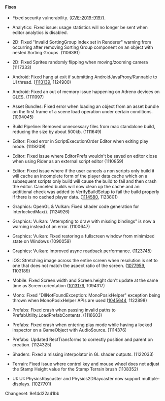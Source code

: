 #### Fixes

*   Fixed security vulnerability. ([CVE-2019-9197](/security#CVE-2019-9197)).
    
*   Analytics: Fixed issue: usage statistics will no longer be sent when editor analytics is disabled.
    
*   2D: Fixed "Invalid SortingGroup index set in Renderer" warning from occurring after removing Sorting Group component on an object with nested Sorting Groups. (1106381)
    
*   2D: Fixed Sprites randomly flipping when moving/zooming camera (1117333)
    
*   Android: Fixed hang at exit if submitting AndroidJavaProxy/Runnable to UI thread. ([1113139](https://issuetracker.unity3d.com/issues/android-androidjavarunnable-causes-player-to-timeout-slash-hang-when-quitting), 1124900)
    
*   Android: Fixed an out of memory issue happening on Adreno devices on GLES. (1111097)
    
*   Asset Bundles: Fixed error when loading an object from an asset bundle on the first frame of a scene load operation under certain conditions. ([1094045](https://issuetracker.unity3d.com/issues/editor-serialization-assetbundle-dot-loadassetasync-corrupting-last-asset-in-a-set))
    
*   Build Pipeline: Removed unnecessary files from mac standalone build, reducing the size by about 500kb. (1111649)
    
*   Editor: Fixed error in ScriptExecutionOrder Editor when exiting play mode. (1119209)
    
*   Editor: Fixed issue where EditorPrefs wouldn't be saved on editor close when using Rider as an external script editor (1110859)
    
*   Editor: Fixed issue where if the user cancels a non scripts only build it will cache an incomplete form of the player data cache which on a subsequent scripts only build will cause the build to fail and then crash the editor. Canceled builds will now clean up the cache and an additional check was added to VerifyBuildSetup to fail the build properly if there is no cached player data. ([1114580](https://issuetracker.unity3d.com/issues/deployment-management-editor-crashes-while-making-script-only-build-if-regular-build-was-cancelled-before), 1123801)
    
*   Graphics: OpenGL & Vulkan: Fixed shader code generation for InterlockedMax(). (1124926)
    
*   Graphics: Vulkan: "Attempting to draw with missing bindings" is now a warning instead of an error. (1100647)
    
*   Graphics: Vulkan: Fixed restoring a fullscreen window from minimized state on Windows (1090059)
    
*   Graphics: Vulkan: Improved async readback performance. ([1123745](https://issuetracker.unity3d.com/issues/vulkan-poor-performance-when-using-asyncgpureadback-dot-request))
    
*   iOS: Stretching image across the entire screen when resolution is set to one that does not match the aspect ratio of the screen. ([1077959](https://issuetracker.unity3d.com/issues/ios-iphonex-incorrect-tap-position-is-returned-on-the-certain-screen-areas), 1103189)
    
*   Mobile: Fixed Screen.width and Screen.height don't update at the same time as Screen.orientation ([1013176](https://issuetracker.unity3d.com/issues/android-screen-dot-width-and-screen-dot-height-dont-update-at-the-same-time-as-screen-dot-orientation), 1094317)
    
*   Mono: Fixed "DllNotFoundException: MonoPosixHelper" exception being thrown when MonoPosixHelper APIs are used ([1045644](https://issuetracker.unity3d.com/issues/android-dllnotfoundexception-monoposixhelper), 1122898)
    
*   Prefabs: Fixed crash when passing invalid paths to PrefabUtility.LoadPrefabContents. (1116603)
    
*   Prefabs: Fixed crash when entering play mode while having a locked inspector on a GameObject with AudioSource. (1114376)
    
*   Prefabs: Updated RectTransforms to correctly position and parent on creation. (1124325)
    
*   Shaders: Fixed a missing interpolator in GL shader outputs. (1122033)
    
*   Terrain: Fixed issue where control key and mouse wheel does not adjust the Stamp Height value for the Stamp Terrain brush (1108352)
    
*   UI: UI: PhysicsRaycaster and Physics2DRaycaster now support multiple-displays. ([1027701](https://issuetracker.unity3d.com/issues/physicsraycaster-does-not-work-with-multiple-displays))
    

Changeset: 9e14d22a41bb